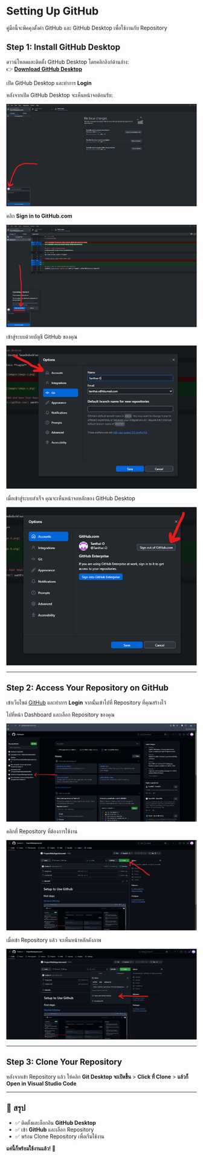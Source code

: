 # Setting Up GitHub

คู่มือนี้จะพีคคุงตั้งค่า GitHub และ GitHub Desktop เพื่อใช้งานกับ Repository

## Step 1: Install GitHub Desktop
ดาวน์โหลดและติดตั้ง GitHub Desktop โดยคลิกลิงก์ด้านล่าง:  
👉 **[Download GitHub Desktop](https://desktop.github.com/download/)**  

เปิด GitHub Desktop และทำการ **Login**  

หลังจากเปิด GitHub Desktop จะเห็นหน้าจอต้อนรับ:  
 
![GitHub Desktop Login](images/image-3.png)

คลิก **Sign in to GitHub.com**  
 
![GitHub Desktop Sign In](images/image-5.png)

เข้าสู่ระบบด้วยบัญชี GitHub ของคุณ 
  
![GitHub Desktop Sign In Page](images/image-6.png)

เมื่อเข้าสู่ระบบสำเร็จ คุณจะเห็นหน้าจอหลักของ GitHub Desktop  
 
![GitHub Desktop Main Screen](images/image-7.png)

---

## Step 2: Access Your Repository on GitHub
 
เข้าเว็บไซต์ [GitHub](https://github.com/) และทำการ **Login** จากนั้นเข้าไปที่ Repository ที่คุณสร้างไว้  

ไปที่หน้า Dashboard และเลือก Repository ของคุณ  
 
![GitHub Repository](images/image.png)

คลิกที่ Repository ที่ต้องการใช้งาน  
 
![GitHub Repository Navigation](images/image-1.png)

เมื่อเข้า Repository แล้ว จะเห็นหน้าหลักดังภาพ  
 
![Repository Details](images/image-2.png)

---

## Step 3: Clone Your Repository  
หลังจากเข้า Repository แล้ว ให้คลิก **Git Desktop จะเปิดขึ้น** > **Click ที่ Clone** > **แล้วก็ Open in Visual Studio Code**

---

## 🎯 สรุป  
- ✅ ติดตั้งและล็อกอิน **GitHub Desktop**
- ✅ เข้า **GitHub** และเลือก Repository
- ✅ พร้อม Clone Repository เพื่อเริ่มใช้งาน

**แค่นี้ก็พร้อมใช้งานแล้ว! 🚀**